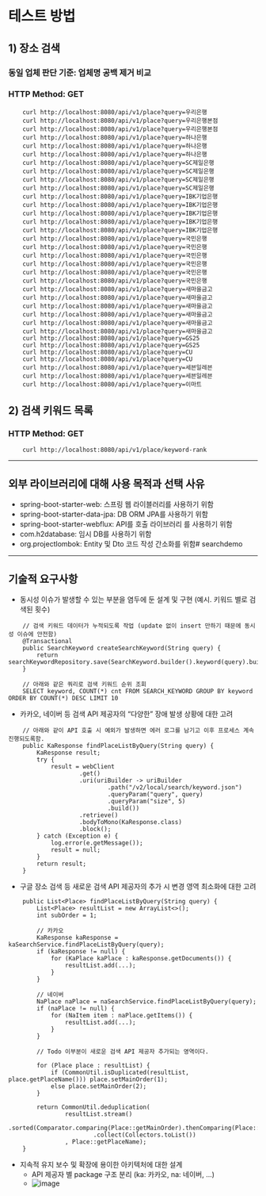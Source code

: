 # 테스트 방법
## 1) 장소 검색
### 동일 업체 판단 기준: 업체명 공백 제거 비교
### HTTP Method: GET

```
    curl http://localhost:8080/api/v1/place?query=우리은행
    curl http://localhost:8080/api/v1/place?query=우리은행본점
    curl http://localhost:8080/api/v1/place?query=우리은행본점
    curl http://localhost:8080/api/v1/place?query=하나은행
    curl http://localhost:8080/api/v1/place?query=하나은행
    curl http://localhost:8080/api/v1/place?query=하나은행
    curl http://localhost:8080/api/v1/place?query=SC제일은행
    curl http://localhost:8080/api/v1/place?query=SC제일은행
    curl http://localhost:8080/api/v1/place?query=SC제일은행
    curl http://localhost:8080/api/v1/place?query=SC제일은행
    curl http://localhost:8080/api/v1/place?query=IBK기업은행
    curl http://localhost:8080/api/v1/place?query=IBK기업은행
    curl http://localhost:8080/api/v1/place?query=IBK기업은행
    curl http://localhost:8080/api/v1/place?query=IBK기업은행
    curl http://localhost:8080/api/v1/place?query=IBK기업은행
    curl http://localhost:8080/api/v1/place?query=국민은행
    curl http://localhost:8080/api/v1/place?query=국민은행
    curl http://localhost:8080/api/v1/place?query=국민은행
    curl http://localhost:8080/api/v1/place?query=국민은행
    curl http://localhost:8080/api/v1/place?query=국민은행
    curl http://localhost:8080/api/v1/place?query=국민은행
    curl http://localhost:8080/api/v1/place?query=새마을금고
    curl http://localhost:8080/api/v1/place?query=새마을금고
    curl http://localhost:8080/api/v1/place?query=새마을금고
    curl http://localhost:8080/api/v1/place?query=새마을금고
    curl http://localhost:8080/api/v1/place?query=새마을금고
    curl http://localhost:8080/api/v1/place?query=새마을금고
    curl http://localhost:8080/api/v1/place?query=GS25
    curl http://localhost:8080/api/v1/place?query=GS25
    curl http://localhost:8080/api/v1/place?query=CU
    curl http://localhost:8080/api/v1/place?query=CU
    curl http://localhost:8080/api/v1/place?query=세븐일레븐
    curl http://localhost:8080/api/v1/place?query=세븐일레븐
    curl http://localhost:8080/api/v1/place?query=이마트
```

## 2) 검색 키워드 목록
### HTTP Method: GET

```
    curl http://localhost:8080/api/v1/place/keyword-rank
```

------------
## 외부 라이브러리에 대해 사용 목적과 선택 사유
* spring-boot-starter-web: 스프링 웹 라이블러리를 사용하기 위함
* spring-boot-starter-data-jpa: DB ORM JPA를 사용하기 위함
* spring-boot-starter-webflux: API를 호출 라이브러리 를 사용하기 위함
* com.h2database: 임시 DB를 사용하기 위함
* org.projectlombok: Entity 및 Dto 코드 작성 간소화를 위함# searchdemo

------------
## 기술적 요구사항
* 동시성 이슈가 발생할 수 있는 부분을 염두에 둔 설계 및 구현 (예시. 키워드 별로 검색된 횟수)
```
    // 검색 키워드 데이터가 누적되도록 작업 (update 없이 insert 만하기 때문에 동시성 이슈에 안전함)
    @Transactional
    public SearchKeyword createSearchKeyword(String query) {
        return searchKeywordRepository.save(SearchKeyword.builder().keyword(query).build());
    }

    // 아래와 같은 쿼리로 검색 키워드 순위 조회
    SELECT keyword, COUNT(*) cnt FROM SEARCH_KEYWORD GROUP BY keyword ORDER BY COUNT(*) DESC LIMIT 10

```

* 카카오, 네이버 등 검색 API 제공자의 “다양한” 장애 발생 상황에 대한 고려
```
    // 아래와 같이 API 호출 시 예외가 발생하면 에러 로그를 남기고 이후 프로세스 계속 진행되도록함.
    public KaResponse findPlaceListByQuery(String query) {
        KaResponse result;
        try {
            result = webClient
                    .get()
                    .uri(uriBuilder -> uriBuilder
                            .path("/v2/local/search/keyword.json")
                            .queryParam("query", query)
                            .queryParam("size", 5)
                            .build())
                    .retrieve()
                    .bodyToMono(KaResponse.class)
                    .block();
        } catch (Exception e) {
            log.error(e.getMessage());
            result = null;
        }
        return result;
    }
```

* 구글 장소 검색 등 새로운 검색 API 제공자의 추가 시 변경 영역 최소화에 대한 고려
```
    public List<Place> findPlaceListByQuery(String query) {
        List<Place> resultList = new ArrayList<>();
        int subOrder = 1;

        // 카카오
        KaResponse kaResponse = kaSearchService.findPlaceListByQuery(query);
        if (kaResponse != null) {
            for (KaPlace kaPlace : kaResponse.getDocuments()) {
                resultList.add(...);
            }
        }

        // 네이버
        NaPlace naPlace = naSearchService.findPlaceListByQuery(query);
        if (naPlace != null) {
            for (NaItem item : naPlace.getItems()) {
                resultList.add(...);
            }
        }

        // Todo 이부분이 새로운 검색 API 제공자 추가되는 영역이다.

        for (Place place : resultList) {
            if (CommonUtil.isDuplicated(resultList, place.getPlaceName())) place.setMainOrder(1);
            else place.setMainOrder(2);
        }

        return CommonUtil.deduplication(
                resultList.stream()
                        .sorted(Comparator.comparing(Place::getMainOrder).thenComparing(Place::getSubOrder))
                        .collect(Collectors.toList())
                , Place::getPlaceName);
    }
```

* 지속적 유지 보수 및 확장에 용이한 아키텍처에 대한 설계
    * API 제공자 별 package 구조 분리 (ka: 카카오, na: 네이버, ...)
    * ![image](https://user-images.githubusercontent.com/121388755/209666785-4852e85e-4f85-4df1-b9b7-5f31470fb771.png)


